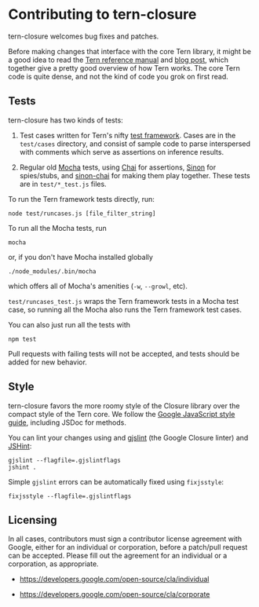 # Contributing to tern-closure

tern-closure welcomes bug fixes and patches.

Before making changes that interface with the core Tern library, it might be a
good idea to read the [Tern reference manual][tern-ref] and [blog
post][tern-blog], which together give a pretty good overview of how Tern works.
The core Tern code is quite dense, and not the kind of code you grok on first
read.

## Tests

tern-closure has two kinds of tests:

1. Test cases written for Tern's nifty [test framework][tern-tests]. Cases are
   in the `test/cases` directory, and consist of sample code to parse
   interspersed with comments which serve as assertions on inference results.

2. Regular old [Mocha][mocha] tests, using [Chai][chai] for assertions,
   [Sinon][sinon] for spies/stubs, and [sinon-chai][sinon-chai] for making them
   play together. These tests are in  `test/*_test.js` files.

To run the Tern framework tests directly, run:

```
node test/runcases.js [file_filter_string]
```

To run all the Mocha tests, run
```
mocha
```
or, if you don't have Mocha installed globally
```
./node_modules/.bin/mocha
```
which offers all of Mocha's amenities (`-w`, `--growl`, etc).


`test/runcases_test.js` wraps the Tern framework tests in a Mocha test case, so
running all the Mocha also runs the Tern framework test cases.

You can also just run all the tests with
```
npm test
``` 

Pull requests with failing tests will not be accepted, and tests should be added
for new behavior.

## Style

tern-closure favors the more roomy style of the Closure library over the compact
style of the Tern core. We follow the [Google JavaScript style guide][jsstyle],
including JSDoc for methods.

You can lint your changes using and [gjslint][gjslint] (the Google Closure
linter) and [JSHint][jshint]:

```
gjslint --flagfile=.gjslintflags
jshint .
```

Simple `gjslint` errors can be automatically fixed using `fixjsstyle`:

```
fixjsstyle --flagfile=.gjslintflags
```

## Licensing

In all cases, contributors must sign a contributor license agreement with
Google, either for an individual or corporation, before a patch/pull request can
be accepted. Please fill out the agreement for an individual or a corporation,
as appropriate.

* https://developers.google.com/open-source/cla/individual

* https://developers.google.com/open-source/cla/corporate

[chai]: http://chaijs.com/
[gjslint]: https://developers.google.com/closure/utilities/
[jshint]: http://www.jshint.com/
[jsstyle]: http://google-styleguide.googlecode.com/svn/trunk/javascriptguide.xml
[mocha]: https://visionmedia.github.io/mocha/
[sinon-chai]: https://github.com/domenic/sinon-chai
[sinon]: http://sinonjs.org/
[tern-blog]: http://marijnhaverbeke.nl/blog/tern.html
[tern-ref]: http://ternjs.net/doc/manual.html
[tern-tests]: https://github.com/marijnh/tern/blob/master/test/runcases.js
